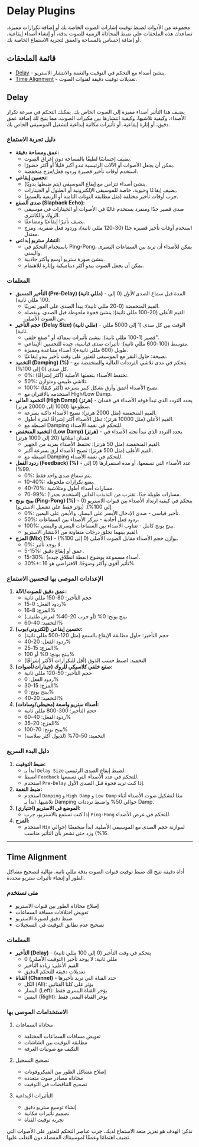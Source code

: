 # Delay Plugins

مجموعة من الأدوات لضبط توقيت إشارات الصوت الخاصة بك أو إضافة تكرارات مميزة. تساعدك هذه الملحقات على ضبط المحاذاة الزمنية للصوت بدقة، أو إنشاء أصداء إيقاعية، أو إضافة إحساس بالمساحة والعمق لتجربة الاستماع الخاصة بك.

## قائمة الملحقات

- [Delay](#delay) - ينشئ أصداء مع التحكم في التوقيت والنغمة والانتشار الاستريو.
- [Time Alignment](#time-alignment) - تعديلات توقيت دقيقة لقنوات الصوت.

## Delay

يضيف هذا التأثير أصداء مميزة إلى الصوت الخاص بك. يمكنك التحكم في سرعة تكرار الأصداء، وكيفية تلاشيها، وكيفية انتشارها بين مكبرات الصوت، مما يتيح لك إضافة عمق دقيق، أو إثارة إيقاعية، أو تأثيرات مكانية إبداعية لتشغيل الموسيقى الخاص بك.

### دليل تجربة الاستماع

- **عمق ومساحة دقيقة:**
  - يضيف إحساسًا لطيفًا بالمساحة دون إغراق الصوت.
  - يمكن أن يجعل الأصوات أو الآلات الرئيسية تبدو أكبر قليلاً أو أكثر حضورًا.
  - استخدم أوقات تأخير قصيرة وردود فعل/مزج منخفضة.
- **تحسين إيقاعي:**
  - ينشئ أصداء تتزامن مع إيقاع الموسيقى (يتم ضبطها يدويًا).
  - يضيف إيقاعًا وحيوية، خاصة للموسيقى الإلكترونية أو الطبول أو الجيتارات.
  - جرب أوقات تأخير مختلفة (مثل مطابقة النوتات الثامنة أو الربعية بالسمع).
- **صدى الصفع (Slapback Echo):**
  - صدى قصير جدًا ومنفرد يستخدم غالبًا في الأصوات أو الجيتارات في موسيقى الروك والكانتري.
  - يضيف تأثيرًا إيقاعيًا ومضاعفًا.
  - استخدم أوقات تأخير قصيرة جدًا (30-120 مللي ثانية)، وردود فعل صفرية، ومزج معتدل.
- **انتشار ستريو إبداعي:**
  - باستخدام التحكم في Ping-Pong، يمكن للأصداء أن ترتد بين السماعات اليسرى واليمنى.
  - ينشئ صورة ستريو أوسع وأكثر جاذبية.
  - يمكن أن يجعل الصوت يبدو أكثر ديناميكية وإثارة للاهتمام.

### المعلمات

- **التأخير المسبق (Pre-Delay) (مللي ثانية)** - المدة قبل سماع الصدى *الأول* (0 إلى 100 مللي ثانية).
  - القيم المنخفضة (0-20 مللي ثانية): يبدأ الصدى على الفور تقريبًا.
  - القيم الأعلى (20-100 مللي ثانية): ينشئ فجوة ملحوظة قبل الصدى، ويفصله عن الصوت الأصلي.
- **حجم التأخير (Delay Size) (مللي ثانية)** - الوقت بين كل صدى (1 إلى 5000 مللي ثانية).
  - قصير (1-100 مللي ثانية): ينشئ تأثيرات سماكة أو "صفع خلفي".
  - متوسط (100-600 مللي ثانية): تأثيرات صدى قياسية، جيدة للتحسين الإيقاعي.
  - طويل (600 مللي ثانية+): أصداء متباعدة ومميزة.
  - *نصيحة:* حاول النقر مع الموسيقى للعثور على وقت تأخير يبدو إيقاعيًا.
- **التخميد (Damping) (%)** - يتحكم في مدى تلاشي الترددات العالية والمنخفضة مع كل صدى (0 إلى 100%).
  - 0%: تحتفظ الأصداء بنغمتها الأصلية (أكثر إشراقًا).
  - 50%: تلاشي طبيعي ومتوازن.
  - 100%: تصبح الأصداء أغمق وأرق بشكل كبير بسرعة (أكثر كتمًا).
  - استخدمه بالاقتران مع High/Low Damp.
- **التخميد العالي (High Damp) (هرتز)** - يحدد التردد الذي تبدأ فوقه الأصداء في فقدان سطوعها (1000 إلى 20000 هرتز).
  - القيم المنخفضة (مثل 2000 هرتز): تصبح الأصداء داكنة بسرعة.
  - القيم الأعلى (مثل 10000 هرتز): تظل الأصداء أكثر إشراقًا لفترة أطول.
  - اضبطه مع Damping للتحكم في نغمة الأصداء.
- **التخميد المنخفض (Low Damp) (هرتز)** - يحدد التردد الذي تبدأ تحته الأصداء في فقدان امتلائها (20 إلى 1000 هرتز).
  - القيم المنخفضة (مثل 50 هرتز): تحتفظ الأصداء بمزيد من الجهير.
  - القيم الأعلى (مثل 500 هرتز): تصبح الأصداء أرق بسرعة أكبر.
  - اضبطه مع Damping للتحكم في نغمة الأصداء.
- **ردود الفعل (Feedback) (%)** - عدد الأصداء التي تسمعها، أو مدة استمرارها (0 إلى 99%).
  - 0%: يتم سماع صدى واحد فقط.
  - 10-40%: بضع تكرارات ملحوظة.
  - 40-70%: مسارات أصداء أطول ومتلاشية.
  - 70-99%: مسارات طويلة جدًا، تقترب من التذبذب الذاتي (استخدم بحذر!).
- **بينج بونج (Ping-Pong) (%)** - يتحكم في كيفية ارتداد الأصداء بين قنوات الاستريو (0 إلى 100%). (يؤثر فقط على تشغيل الاستريو).
  - 0%: تأخير قياسي - صدى الإدخال الأيسر على اليسار، والأيمن على اليمين.
  - 50%: ردود فعل أحادية - تتركز الأصداء بين السماعات.
  - 100%: بينج بونج كامل - تتناوب الأصداء بين السماعات اليسرى واليمنى.
  - القيم بينهما تخلق درجات متفاوتة من الانتشار الاستريو.
- **المزج (Mix) (%)** - يوازن حجم الأصداء مقابل الصوت الأصلي (0 إلى 100%).
  - 0%: لا يوجد تأثير.
  - 5-15%: عمق أو إيقاع دقيق.
  - 15-30%: أصداء مسموعة بوضوح (نقطة انطلاق جيدة).
  - 30%+: تأثير أقوى وأكثر وضوحًا. الافتراضي هو 16%.

### الإعدادات الموصى بها لتحسين الاستماع

1.  **عمق دقيق للصوت/الآلة:**
    - حجم التأخير: 80-150 مللي ثانية
    - ردود الفعل: 0-15%
    - المزج: 8-16%
    - بينج بونج: 0% (أو جرب 20-40% لعرض طفيف)
    - التخميد: 40-60%
2.  **تحسين إيقاعي (إلكتروني/بوب):**
    - حجم التأخير: حاول مطابقة الإيقاع بالسمع (مثل 120-500 مللي ثانية)
    - ردود الفعل: 20-40%
    - المزج: 15-25%
    - بينج بونج: 0% أو 100%
    - التخميد: اضبط حسب الذوق (أقل للتكرارات الأكثر إشراقًا)
3.  **صفع خلفي كلاسيكي للروك (جيتارات/أصوات):**
    - حجم التأخير: 50-120 مللي ثانية
    - ردود الفعل: 0%
    - المزج: 15-30%
    - بينج بونج: 0%
    - التخميد: 20-40%
4.  **أصداء ستريو واسعة (محيطي/وسادات):**
    - حجم التأخير: 300-800 مللي ثانية
    - ردود الفعل: 40-60%
    - المزج: 20-35%
    - بينج بونج: 70-100%
    - التخميد: 50-70% (لذيول أكثر سلاسة)

### دليل البدء السريع

1.  **ضبط التوقيت:**
    - ابدأ بـ `Delay Size` لضبط إيقاع الصدى الرئيسي.
    - اضبط `Feedback` للتحكم في عدد الأصداء التي تسمعها.
    - استخدم `Pre-Delay` إذا كنت تريد فجوة قبل الصدى الأول.
2.  **ضبط النغمة:**
    - استخدم `Damping` و `High Damp` و `Low Damp` معًا لتشكيل صوت الأصداء أثناء تلاشيها. ابدأ بـ Damping حوالي 50% واضبط ترددات Damp.
3.  **الموضع في الاستريو (اختياري):**
    - إذا كنت تستمع بالاستريو، جرب `Ping-Pong` للتحكم في عرض الأصداء.
4.  **المزج:**
    - استخدم `Mix` لموازنة حجم الصدى مع الموسيقى الأصلية. ابدأ منخفضًا (حوالي 16%) وزد حتى تشعر بأن التأثير مناسب.

---

## Time Alignment

أداة دقيقة تتيح لك ضبط توقيت قنوات الصوت بدقة مللي ثانية. مثالية لتصحيح مشاكل الطور أو إنشاء تأثيرات ستريو محددة.

### متى تستخدم
- إصلاح محاذاة الطور بين قنوات الاستريو
- تعويض اختلافات مسافة السماعات
- ضبط دقيق لصورة الاستريو
- تصحيح عدم تطابق التوقيت في التسجيلات

### المعلمات
- **التأخير (Delay)** - يتحكم في وقت التأخير (0 إلى 100 مللي ثانية)
  - 0 مللي ثانية: لا يوجد تأخير (التوقيت الأصلي)
  - القيم الأعلى: زيادة التأخير
  - تعديلات دقيقة للتحكم الدقيق
- **القناة (Channel)** - حدد القناة التي تريد تأخيرها
  - الكل (All): يؤثر على كلتا القناتين
  - اليسار (Left): يؤخر القناة اليسرى فقط
  - اليمين (Right): يؤخر القناة اليمنى فقط

### الاستخدامات الموصى بها

1. محاذاة السماعات
   - تعويض مسافات السماعات المختلفة
   - مطابقة التوقيت بين الشاشات
   - التكيف مع صوتيات الغرفة

2. تصحيح التسجيل
   - إصلاح مشاكل الطور بين الميكروفونات
   - محاذاة مصادر صوت متعددة
   - تصحيح التناقضات في التوقيت

3. التأثيرات الإبداعية
   - إنشاء توسيع ستريو دقيق
   - تصميم تأثيرات مكانية
   - تجربة توقيت القناة

تذكر: الهدف هو تعزيز متعة الاستماع لديك. جرب عناصر التحكم للعثور على الأصوات التي تضيف اهتمامًا وعمقًا لموسيقاك المفضلة دون التغلب عليها.
